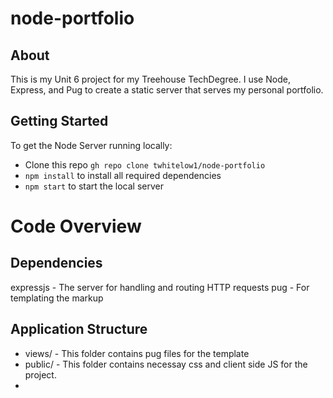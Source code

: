 # node-portfolio

## About
This is my Unit 6 project for my Treehouse TechDegree. I use Node, Express, and Pug to create a static server that serves my personal portfolio. 

## Getting Started
To get the Node Server running locally:
- Clone this repo ```gh repo clone twhitelow1/node-portfolio```
- ```npm install``` to install all required dependencies
- ```npm start``` to start the local server

# Code Overview
## Dependencies
expressjs - The server for handling and routing HTTP requests
pug - For templating the markup

## Application Structure
- views/ - This folder contains pug files for the template
- public/ - This folder contains necessay css and client side JS for the project. 
-
